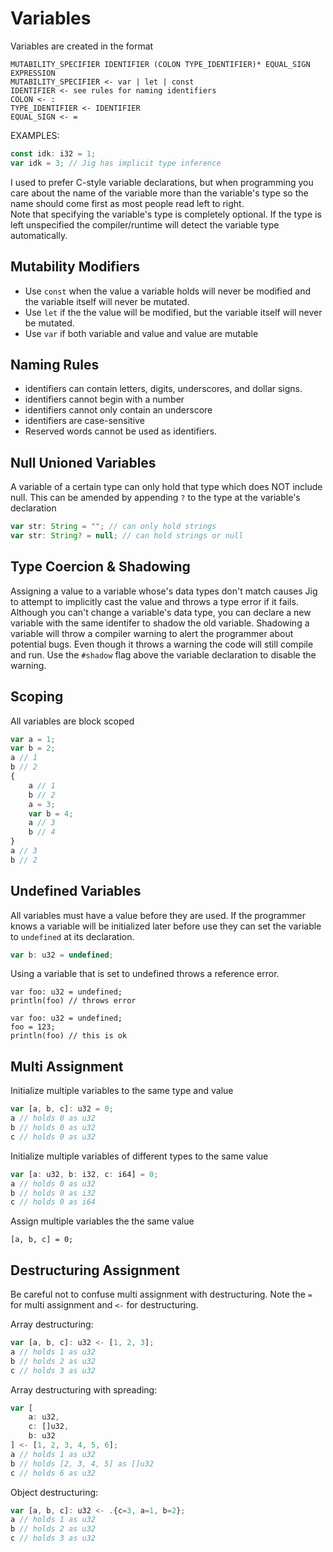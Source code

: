 # Variables
Variables are created in the format
```
MUTABILITY_SPECIFIER IDENTIFIER (COLON TYPE_IDENTIFIER)* EQUAL_SIGN EXPRESSION
MUTABILITY_SPECIFIER <- var | let | const
IDENTIFIER <- see rules for naming identifiers
COLON <- :
TYPE_IDENTIFIER <- IDENTIFIER
EQUAL_SIGN <- =
```

EXAMPLES:
```ts
const idk: i32 = 1;
var idk = 3; // Jig has implicit type inference
```
I used to prefer C-style variable declarations, but when programming you care about the name of the variable more than the variable's type so the name should come first as most people read left to right.  
Note that specifying the variable's type is completely optional. If the type is left unspecified the compiler/runtime will detect the variable type automatically.  

## Mutability Modifiers
- Use `const` when the value a variable holds will never be modified and the variable itself will never be mutated. 
- Use `let` if the the value will be modified, but the variable itself will never be mutated.
- Use `var` if both variable and value and value are mutable

## Naming Rules
- identifiers can contain letters, digits, underscores, and dollar signs.
- identifiers cannot begin with a number
- identifiers cannot only contain an underscore
- identifiers are case-sensitive
- Reserved words cannot be used as identifiers.

## Null Unioned Variables
A variable of a certain type can only hold that type which does NOT include null. This can be amended by appending `?` to the type at the variable's declaration
```ts
var str: String = ""; // can only hold strings
var str: String? = null; // can hold strings or null
```

## Type Coercion & Shadowing
Assigning a value to a variable whose's data types don't match causes Jig to attempt to implicitly cast the value and throws a type error if it fails. Although you can't change a variable's data type, you can declare a new variable with the same identifer to shadow the old variable. Shadowing a variable will throw a compiler warning to alert the programmer about potential bugs. Even though it throws a warning the code will still compile and run. Use the `#shadow` flag above the variable declaration to disable the warning.  

## Scoping
All variables are block scoped
```ts
var a = 1;
var b = 2;
a // 1
b // 2
{
    a // 1
    b // 2
    a = 3;
    var b = 4;
    a // 3
    b // 4
}
a // 3
b // 2
```

## Undefined Variables
All variables must have a value before they are used. If the programmer knows a variable will be initialized later before use they can set the variable to `undefined` at its declaration.
```ts
var b: u32 = undefined;
```
Using a variable that is set to undefined throws a reference error.
```
var foo: u32 = undefined;
println(foo) // throws error
```
```
var foo: u32 = undefined;
foo = 123;
println(foo) // this is ok
```

## Multi Assignment
Initialize multiple variables to the same type and value
```ts
var [a, b, c]: u32 = 0;
a // holds 0 as u32
b // holds 0 as u32
c // holds 0 as u32
```
Initialize multiple variables of different types to the same value
```ts
var [a: u32, b: i32, c: i64] = 0;
a // holds 0 as u32
b // holds 0 as i32
c // holds 0 as i64
```
Assign multiple variables the the same value
```
[a, b, c] = 0;
```

## Destructuring Assignment
Be careful not to confuse multi assignment with destructuring. Note the `=` for multi assignment and `<-` for destructuring.

Array destructuring:
```ts
var [a, b, c]: u32 <- [1, 2, 3];
a // holds 1 as u32
b // holds 2 as u32
c // holds 3 as u32
```

Array destructuring with spreading:
```ts
var [
    a: u32,
    c: []u32,
    b: u32
] <- [1, 2, 3, 4, 5, 6];
a // holds 1 as u32
b // holds [2, 3, 4, 5] as []u32
c // holds 6 as u32
```

Object destructuring:
```ts
var [a, b, c]: u32 <- .{c=3, a=1, b=2};
a // holds 1 as u32
b // holds 2 as u32
c // holds 3 as u32
```

